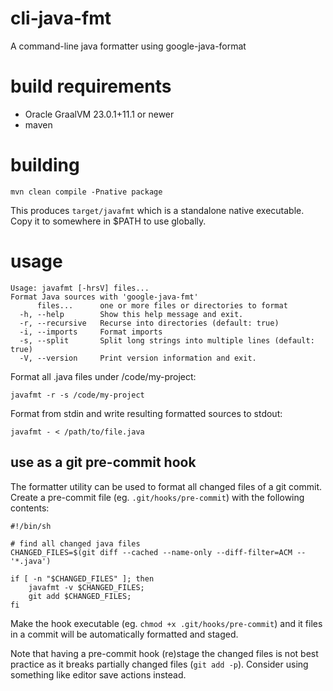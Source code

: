 # cli-java-fmt

A command-line java formatter using google-java-format

# build requirements

* Oracle GraalVM 23.0.1+11.1 or newer
* maven

# building

    mvn clean compile -Pnative package
    
This produces `target/javafmt` which is a standalone native executable. Copy it to somewhere in $PATH to use globally.


# usage

```
Usage: javafmt [-hrsV] files...
Format Java sources with 'google-java-fmt'
      files...      one or more files or directories to format
  -h, --help        Show this help message and exit.
  -r, --recursive   Recurse into directories (default: true)
  -i, --imports     Format imports
  -s, --split       Split long strings into multiple lines (default: true)
  -V, --version     Print version information and exit.
```

Format all .java files under /code/my-project:

    javafmt -r -s /code/my-project
    
Format from stdin and write resulting formatted sources to stdout:

    javafmt - < /path/to/file.java

## use as a git pre-commit hook

The formatter utility can be used to format all changed files of a git commit. Create a 
pre-commit file (eg. `.git/hooks/pre-commit`) with the following contents:

```
#!/bin/sh

# find all changed java files
CHANGED_FILES=$(git diff --cached --name-only --diff-filter=ACM -- '*.java')

if [ -n "$CHANGED_FILES" ]; then
    javafmt -v $CHANGED_FILES;
    git add $CHANGED_FILES;
fi
```

Make the hook executable (eg. `chmod +x .git/hooks/pre-commit`) and it files in a commit will be 
automatically formatted and staged.

Note that having a pre-commit hook (re)stage the changed files is not best practice as it breaks
partially changed files (`git add -p`). Consider using something like editor save actions instead.

